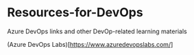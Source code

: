 # Resources-for-DevOps
Azure DevOps links and other DevOp-related learning materials 


(Azure DevOps Labs)[https://www.azuredevopslabs.com/]
